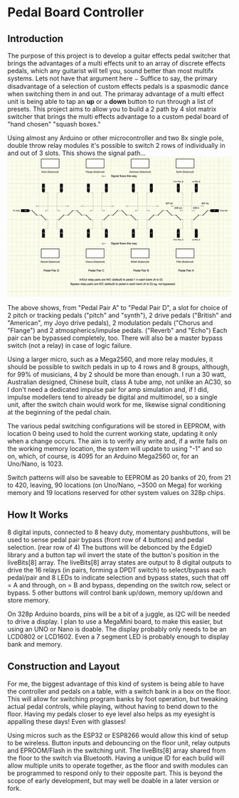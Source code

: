 # Pedal Board Controller
## Introduction
The purpose of this project is to develop a guitar effects pedal switcher that brings the advantages 
of a multi effects unit to an array of discrete effects pedals, which any guitarist will tell you, 
sound better than most multifx systems. Lets not have that argument here &smile; Suffice to say, the 
primary disadvantage of a selection of custom effects pedals is a spasmodic dance when switching them in and out. The primaray advantage of a multi effect unit is being able to tap an **up** or a **down** button to run through a list of presets. This project aims to allow you to build a 2 path by 4 slot matrix switcher that brings the multi effects advantage to a custom pedal board of "hand 
chosen" "squash boxes."

Using almost any Arduino or other microcontroller and two 8x single pole, double throw relay modules 
it's possible to switch 2 rows of individually in and out of 3 slots. This shows the signal path...
![Relay Signal Path](./notes/RelaySignalPath.png)

The above shows, from "Pedal Pair A" to "Pedal Pair D", a slot for choice of 2 pitch or tracking pedals ("pitch" and "synth"), 2 drive pedals ("British" and "American", my Joyo drive pedals), 2 modulation pedals ("Chorus and "Flange") and 2 atmospherics/impulse pedals. ("Reverb" and "Echo") 
Each pair can be bypassed completely, too. There will also be a master bypass switch (not a relay) in case of logic failure.

Using a larger micro, such as a Mega2560, and more relay modules, it should be possible to switch pedals in up to 4 rows and 8 groups, although, for 99% of musicians, 4 by 2 should be more than enough. I run a 30 watt, Australian designed, Chinese built, class A tube amp, not unlike an AC30, so I don't need a dedicated impulse pair for amp simulation and, if I did, impulse modellers tend to already be digital and multimodel, so a single unit, after the switch chain would work for me, likewise signal conditioning at the beginning of the pedal chain.

The various pedal switching configurations will be stored in EEPROM, with location 0 being used to 
hold the current working state, updating it only when a change occurs. The aim is to verify any 
write and, if a write fails on the working memory location, the system will update to using "-1" and 
so on, which, of course, is 4095 for an Arduino Mega2560 or, for an Uno/Nano, is 1023.

Switch patterns will also be saveable to EEPROM as 20 banks of 20, from 21 to 420, leaving, 90 
locations (on Uno/Nano, ~3500 on Mega) for working memory and 19 locations reserved for other system 
values on 328p chips.

## How It Works

8 digital inputs, connected to 8 heavy duty, momentary pushbuttons, will be used to sense pedal 
pair bypass (front row of 4 buttons) and pedal selection. (rear row of 4) The buttons will be 
debonced by the EdgieD library and a button tap wil invert the state of the button's position in 
the liveBits[8] array. The liveBits[8] array states are output to 8 digital outputs to drive the 16 
relays (in pairs, forming a DPDT switch) to select/bypass each pedal/pair and 8 LEDs to indicate 
selection and bypass states, such that off = A and through, on = B and bypass, depending on the 
switch row, select or bypass. 5 other buttons will control bank up/down, memory up/down and store 
memory. 

On 328p Arduino boards, pins will be a bit of a juggle, as I2C will be needed to drive a display. I 
plan to use a MegaMini board, to make this easier, but using an UNO or Nano is doable. The display 
probably only needs to be an LCD0802 or LCD1602. Even a 7 segment LED is probably enough to display 
bank and memory.

## Construction and Layout

For me, the biggest advantage of this kind of system is being able to have the controller and pedals 
on a table, with a switch bank in a box on the floor. This will allow for switching program banks by 
foot operation, but tweaking actual pedal controls, while playing, without having to bend down to 
the floor. Having my pedals closer to eye level also helps as my eyesight is appalling these days! 
Even with glasses!

Using micros such as the ESP32 or ESP8266 would allow this kind of setup to be wireless. Button 
inputs and debouncing on the floor unit, relay outputs and EPROOM/Flash in the switching unit. The 
liveBits[8] array shared from the floor to the switch via Bluetooth. Having a unique ID for each 
build will allow multiple units to operate together, as the floor and swith modules can be 
programmed to respond only to their opposite part. This is beyond the scope of early development, 
but may well be doable in a later version or fork.